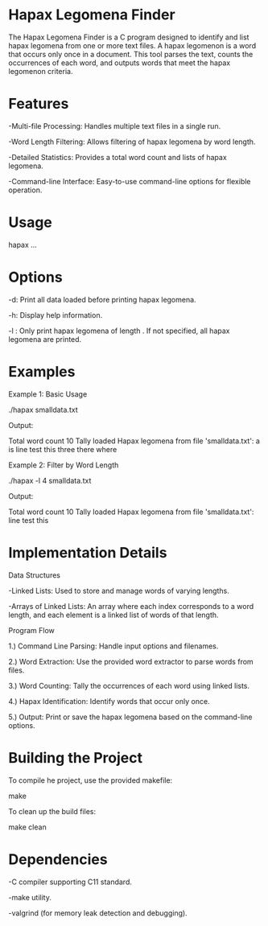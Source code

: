 # Hapax Legomena Finder
The Hapax Legomena Finder is a C program designed to identify and list hapax legomena from one or more text files. A hapax legomenon is a word that occurs only once in a document. This tool parses the text, counts the occurrences of each word, and outputs words that meet the hapax legomenon criteria.

# Features
-Multi-file Processing: Handles multiple text files in a single run.

-Word Length Filtering: Allows filtering of hapax legomena by word length.

-Detailed Statistics: Provides a total word count and lists of hapax legomena.

-Command-line Interface: Easy-to-use command-line options for flexible operation.

# Usage
hapax <options> <datafile> <datafile> ...
# Options
-d: Print all data loaded before printing hapax legomena.

-h: Display help information.

-l <N>: Only print hapax legomena of length <N>. If not specified, all hapax legomena are printed.

# Examples

Example 1: Basic Usage

./hapax smalldata.txt

Output:

Total word count 10
Tally loaded
Hapax legomena from file 'smalldata.txt':
    a
    is
    line
    test
    this
    three
    there
    where

Example 2: Filter by Word Length

./hapax -l 4 smalldata.txt

Output: 

Total word count 10
Tally loaded
Hapax legomena from file 'smalldata.txt':
    line
    test
    this

# Implementation Details

Data Structures

-Linked Lists: Used to store and manage words of varying lengths.

-Arrays of Linked Lists: An array where each index corresponds to a word length, and each element is a linked list of words of that length.

Program Flow

1.) Command Line Parsing: Handle input options and filenames.

2.) Word Extraction: Use the provided word extractor to parse words from files.

3.) Word Counting: Tally the occurrences of each word using linked lists.

4.) Hapax Identification: Identify words that occur only once.

5.) Output: Print or save the hapax legomena based on the command-line options.

# Building the Project
To compile he project, use the provided makefile:

make

To clean up the build files:

make clean

# Dependencies
-C compiler supporting C11 standard.

-make utility.

-valgrind (for memory leak detection and debugging).
